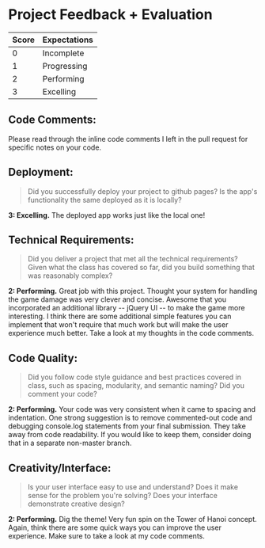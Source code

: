 # Project Feedback + Evaluation

| Score | Expectations |
| --- | --- |
| 0 | Incomplete |
| 1 | Progressing |
| 2 | Performing |
| 3 | Excelling |

## Code Comments:

Please read through the inline code comments I left in the pull request for specific notes on your code.

[]()

## Deployment:

> Did you successfully deploy your project to github pages? Is the app's functionality the same deployed as it is locally?

**3: Excelling.** The deployed app works just like the local one!

## Technical Requirements:

> Did you deliver a project that met all the technical requirements? Given what the class has covered so far, did you build something that was reasonably complex?

**2: Performing.** Great job with this project. Thought your system for handling the game damage was very clever and concise. Awesome that you incorporated an additional library -- jQuery UI -- to make the game more interesting. I think there are some additional simple features you can implement that won't require that much work but will make the user experience much better. Take a look at my thoughts in the code comments.

## Code Quality:

> Did you follow code style guidance and best practices covered in class, such as spacing, modularity, and semantic naming? Did you comment your code?

**2: Performing.** Your code was very consistent when it came to spacing and indentation. One strong suggestion is to remove commented-out code and debugging console.log statements from your final submission. They take away from code readability. If you would like to keep them, consider doing that in a separate non-master branch.

## Creativity/Interface:

> Is your user interface easy to use and understand? Does it make sense for the problem you're solving? Does your interface demonstrate creative design?

**2: Performing.** Dig the theme! Very fun spin on the Tower of Hanoi concept. Again, think there are some quick ways you can improve the user experience. Make sure to take a look at my code comments.
